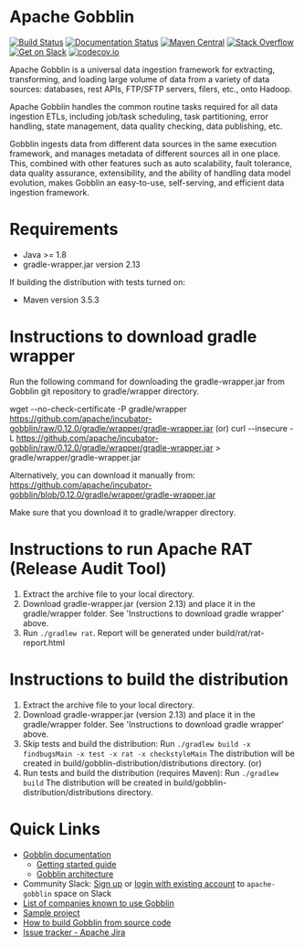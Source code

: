 # Apache Gobblin 
[![Build Status](https://api.travis-ci.org/apache/incubator-gobblin.svg?branch=master)](https://travis-ci.org/apache/incubator-gobblin)
[![Documentation Status](https://readthedocs.org/projects/gobblin/badge/?version=latest)](https://gobblin.readthedocs.org/en/latest/?badge=latest)
[![Maven Central](https://maven-badges.herokuapp.com/maven-central/org.apache.gobblin/gobblin-api/badge.svg)](https://search.maven.org/search?q=g:org.apache.gobblin)
[![Stack Overflow](http://img.shields.io/:stack%20overflow-gobblin-brightgreen.svg)](http://stackoverflow.com/questions/tagged/gobblin)
[![Get on Slack](https://img.shields.io/badge/slack-join-orange.svg)](https://join.slack.com/t/apache-gobblin/shared_invite/zt-isebqjkx-o9zPBz25tZbVe624s8MqQA)
[![codecov.io](https://codecov.io/github/apache/incubator-gobblin/branch/master/graph/badge.svg)](https://codecov.io/github/apache/incubator-gobblin)

Apache Gobblin is a universal data ingestion framework for extracting, transforming, and loading large volume of data from a variety of data sources: databases, rest APIs, FTP/SFTP servers, filers, etc., onto Hadoop. 

Apache Gobblin handles the common routine tasks required for all data ingestion ETLs, including job/task scheduling, task partitioning, error handling, state management, data quality checking, data publishing, etc. 

Gobblin ingests data from different data sources in the same execution framework, and manages metadata of different sources all in one place. This, combined with other features such as auto scalability, fault tolerance, data quality assurance, extensibility, and the ability of handling data model evolution, makes Gobblin an easy-to-use, self-serving, and efficient data ingestion framework.

# Requirements
* Java >= 1.8 
* gradle-wrapper.jar version 2.13

If building the distribution with tests turned on:
* Maven version 3.5.3 

# Instructions to download gradle wrapper
Run the following command for downloading the gradle-wrapper.jar from Gobblin git repository to gradle/wrapper directory.

wget --no-check-certificate -P gradle/wrapper https://github.com/apache/incubator-gobblin/raw/0.12.0/gradle/wrapper/gradle-wrapper.jar
(or)
curl --insecure -L https://github.com/apache/incubator-gobblin/raw/0.12.0/gradle/wrapper/gradle-wrapper.jar > gradle/wrapper/gradle-wrapper.jar

Alternatively, you can download it manually from: 
https://github.com/apache/incubator-gobblin/blob/0.12.0/gradle/wrapper/gradle-wrapper.jar

Make sure that you download it to gradle/wrapper directory. 

# Instructions to run Apache RAT (Release Audit Tool)
1. Extract the archive file to your local directory.
2. Download gradle-wrapper.jar (version 2.13) and place it in the gradle/wrapper folder. See 'Instructions to download gradle wrapper' above.
3. Run `./gradlew rat`. Report will be generated under build/rat/rat-report.html

# Instructions to build the distribution
1. Extract the archive file to your local directory.
2. Download gradle-wrapper.jar (version 2.13) and place it in the gradle/wrapper folder. See 'Instructions to download gradle wrapper' above.
3. Skip tests and build the distribution: 
Run `./gradlew build -x findbugsMain -x test -x rat -x checkstyleMain` 
The distribution will be created in build/gobblin-distribution/distributions directory.
(or)
3. Run tests and build the distribution (requires Maven): 
Run `./gradlew build` 
The distribution will be created in build/gobblin-distribution/distributions directory.

# Quick Links

  * [Gobblin documentation](http://gobblin.readthedocs.org/en/latest/)
    * [Getting started guide](http://gobblin.readthedocs.org/en/latest/Getting-Started/)
    * [Gobblin architecture](http://gobblin.readthedocs.io/en/latest/Gobblin-Architecture/)
  * Community Slack: [Sign up](https://join.slack.com/t/apache-gobblin/shared_invite/zt-hkwu51id-aVxL3bvtLdi778YHFV1b6A) or [login with existing account](https://apache-gobblin.slack.com) to `apache-gobblin` space on Slack
  * [List of companies known to use Gobblin](http://gobblin.readthedocs.io/en/latest/Powered-By/) 
  * [Sample project](https://github.com/apache/incubator-gobblin/tree/master/gobblin-example)
  * [How to build Gobblin from source code](http://gobblin.readthedocs.io/en/latest/user-guide/Building-Gobblin/)
  * [Issue tracker - Apache Jira](https://issues.apache.org/jira/projects/GOBBLIN/issues/)

